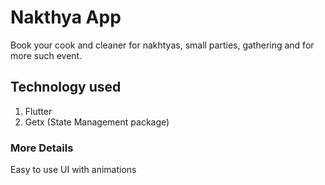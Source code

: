 # Nakthya App
Book your cook and cleaner for nakhtyas, small parties, gathering and for more such event.

## Technology used
1. Flutter
2. Getx (State Management package)

### More Details
Easy to use UI with animations
